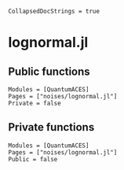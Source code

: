 ```@meta
CollapsedDocStrings = true
```

# lognormal.jl

## Public functions

```@autodocs; canonical = false
Modules = [QuantumACES]
Pages = ["noises/lognormal.jl"]
Private = false
```

## Private functions

```@autodocs
Modules = [QuantumACES]
Pages = ["noises/lognormal.jl"]
Public = false
```
